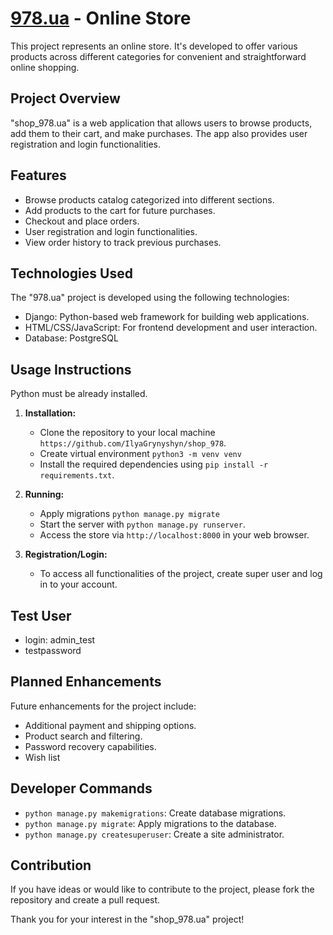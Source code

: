 # [978.ua](https://nine78-ua.onrender.com/) - Online Store

This project represents an online store. It's developed to offer various products across different categories for
convenient and straightforward online shopping.

## Project Overview

"shop_978.ua" is a web application that allows users to browse products, add them to their cart, and make purchases. The
app also provides user registration and login functionalities.

## Features

- Browse products catalog categorized into different sections.
- Add products to the cart for future purchases.
- Checkout and place orders.
- User registration and login functionalities.
- View order history to track previous purchases.

## Technologies Used

The "978.ua" project is developed using the following technologies:

- Django: Python-based web framework for building web applications.
- HTML/CSS/JavaScript: For frontend development and user interaction.
- Database: PostgreSQL

## Usage Instructions

Python must be already installed.

1. **Installation:**
    - Clone the repository to your local machine `https://github.com/IlyaGrynyshyn/shop_978`.
    - Create virtual environment `python3 -m venv venv`
    - Install the required dependencies using `pip install -r requirements.txt`.

2. **Running:**
    - Apply migrations `python manage.py migrate`
    - Start the server with `python manage.py runserver`.
    - Access the store via `http://localhost:8000` in your web browser.

3. **Registration/Login:**
    - To access all functionalities of the project, create super user and log in to your account.

## Test User
   - login: admin_test
   - testpassword

## Planned Enhancements

Future enhancements for the project include:

- Additional payment and shipping options.
- Product search and filtering.
- Password recovery capabilities.
- Wish list

## Developer Commands

- `python manage.py makemigrations`: Create database migrations.
- `python manage.py migrate`: Apply migrations to the database.
- `python manage.py createsuperuser`: Create a site administrator.

## Contribution

If you have ideas or would like to contribute to the project, please fork the repository and create a pull request.

Thank you for your interest in the "shop_978.ua" project!
